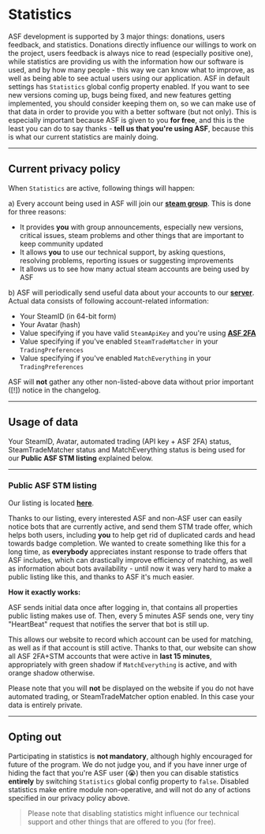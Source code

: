 # Statistics

ASF development is supported by 3 major things: donations, users feedback, and statistics. Donations directly influence our willings to work on the project, users feedback is always nice to read (especially positive one), while statistics are providing us with the information how our software is used, and by how many people - this way we can know what to improve, as well as being able to see actual users using our application. ASF in default settings has ```Statistics``` global config property enabled. If you want to see new versions coming up, bugs being fixed, and new features getting implemented, you should consider keeping them on, so we can make use of that data in order to provide you with a better software (but not only). This is especially important because ASF is given to you **for free**, and this is the least you can do to say thanks - **tell us that you're using ASF**, because this is what our current statistics are mainly doing.

---

## Current privacy policy

When ```Statistics``` are active, following things will happen:

a) Every account being used in ASF will join our **[steam group](http://steamcommunity.com/groups/ascfarm)**. This is done for three reasons:

* It provides **you** with group announcements, especially new versions, critical issues, steam problems and other things that are important to keep community updated
* It allows **you** to use our technical support, by asking questions, resolving problems, reporting issues or suggesting improvements
* It allows us to see how many actual steam accounts are being used by ASF


b) ASF will periodically send useful data about your accounts to our **[server](https://asf.justarchi.net)**. Actual data consists of following account-related information:

* Your SteamID (in 64-bit form)
* Your Avatar (hash)
* Value specifying if you have valid ```SteamApiKey``` and you're using **[ASF 2FA](https://github.com/JustArchi/ArchiSteamFarm/wiki/Escrow)**
* Value specifying if you've enabled ```SteamTradeMatcher``` in your ```TradingPreferences```
* Value specifying if you've enabled ```MatchEverything``` in your ```TradingPreferences```

ASF will **not** gather any other non-listed-above data without prior important ([!]) notice in the changelog.

---

## Usage of data

Your SteamID, Avatar, automated trading (API key + ASF 2FA) status, SteamTradeMatcher status and MatchEverything status is being used for our **Public ASF STM listing** explained below.

---

### Public ASF STM listing

Our listing is located **[here](https://asf.justarchi.net/STM)**.

Thanks to our listing, every interested ASF and non-ASF user can easily notice bots that are currently active, and send them STM trade offer, which helps both users, including **you** to help get rid of duplicated cards and head towards badge completion. We wanted to create something like this for a long time, as **everybody** appreciates instant response to trade offers that ASF includes, which can drastically improve efficiency of matching, as well as information about bots availability - until now it was very hard to make a public listing like this, and thanks to ASF it's much easier.

**How it exactly works:**

ASF sends initial data once after logging in, that contains all properties public listing makes use of. Then, every 5 minutes ASF sends one, very tiny "HeartBeat" request that notifies the server that bot is still up.

This allows our website to record which account can be used for matching, as well as if that account is still active. Thanks to that, our website can show all ASF 2FA+STM accounts that were active in **last 15 minutes**, appropriately with green shadow if ```MatchEverything``` is active, and with orange shadow otherwise. 

Please note that you will **not** be displayed on the website if you do not have automated trading, or SteamTradeMatcher option enabled. In this case your data is entirely private.

---

## Opting out

Participating in statistics is **not mandatory**, although highly encouraged for future of the program. We do not judge you, and if you have inner urge of hiding the fact that you're ASF user (😭) then you can disable statistics **entirely** by switching ```Statistics``` global config property to ```false```. Disabled statistics make entire module non-operative, and will not do any of actions specified in our privacy policy above.

> Please note that disabling statistics might influence our technical support and other things that are offered to you (for free).